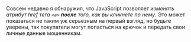 Совсем недавно я обнаружил, что JavaScript позволяет *изменять атрибут *href*
тега `<a>` **после** того, как вы кликнете по нему*. Это может показаться не
таким уж серьезным на первый взгляд, но будьте уверены, так покупатели могут
попасться на крючок и передать свои личные данные мошенникам.